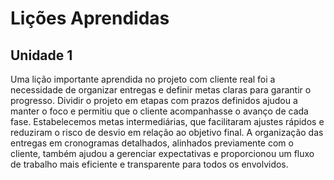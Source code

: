 # Lições Aprendidas

## Unidade 1
Uma lição importante aprendida no projeto com cliente real foi a necessidade de organizar entregas e definir metas claras para garantir o progresso. Dividir o projeto em etapas com prazos definidos ajudou a manter o foco e permitiu que o cliente acompanhasse o avanço de cada fase. Estabelecemos metas intermediárias, que facilitaram ajustes rápidos e reduziram o risco de desvio em relação ao objetivo final. A organização das entregas em cronogramas detalhados, alinhados previamente com o cliente, também ajudou a gerenciar expectativas e proporcionou um fluxo de trabalho mais eficiente e transparente para todos os envolvidos.